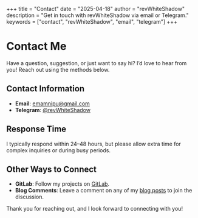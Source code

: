 +++
title = "Contact"
date = "2025-04-18"
author = "revWhiteShadow"
description = "Get in touch with revWhiteShadow via email or Telegram."
keywords = ["contact", "revWhiteShadow", "email", "telegram"]
+++

# Contact Me

Have a question, suggestion, or just want to say hi? I’d love to hear from you! Reach out using the methods below.

## Contact Information
- **Email**: [emamnipu@gmail.com](mailto:emamnipu@gmail.com)
- **Telegram**: [@revWhiteShadow](https://t.me/revWhiteShadow)

## Response Time
I typically respond within 24–48 hours, but please allow extra time for complex inquiries or during busy periods.

## Other Ways to Connect
- **GitLab**: Follow my projects on [GitLab](https://gitlab.com/revWhiteShadow).
- **Blog Comments**: Leave a comment on any of my [blog posts](/blog) to join the discussion.

Thank you for reaching out, and I look forward to connecting with you!
